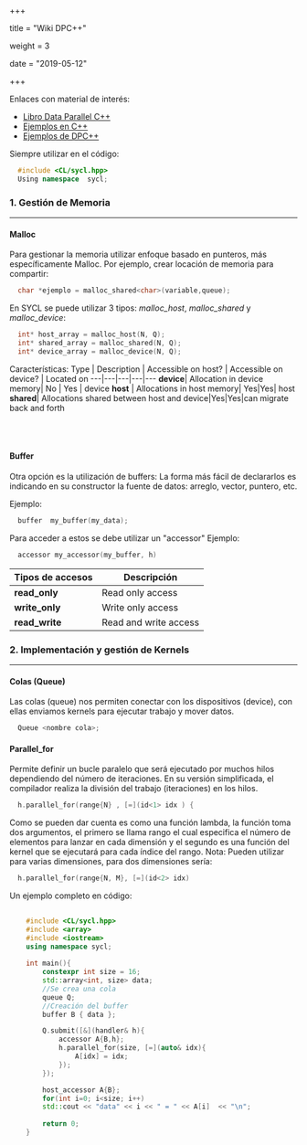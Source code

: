 +++

title = "Wiki DPC++"

weight = 3

date = "2019-05-12"

+++

  

Enlaces con material de interés:  

- [Libro Data Parallel C++](https://link.springer.com/content/pdf/10.1007%2F978-1-4842-5574-2.pdf)
- [Ejemplos en C++](https://github.com/oneapi-src/oneAPI-samples/tree/master/DirectProgramming/C%2B%2B)
- [Ejemplos de DPC++](https://github.com/oneapi-src/oneAPI-samples/tree/master/DirectProgramming/DPC%2B%2B)

  

Siempre utilizar en el código:
```cpp
  #include <CL/sycl.hpp> 
  Using namespace  sycl;
```

### 1. Gestión de Memoria
------

#### Malloc
Para gestionar la memoria utilizar enfoque basado en punteros, más específicamente Malloc.
Por ejemplo, crear locación de memoria para compartir:

```cpp
  char *ejemplo = malloc_shared<char>(variable,queue);
```
En SYCL se puede utilizar 3 tipos: *malloc_host*, *malloc_shared* y *malloc_device*:

```Cpp
  int* host_array = malloc_host(N, Q);
  int* shared_array = malloc_shared(N, Q);
  int* device_array = malloc_device(N, Q);
```
Características:
Type | Description | Accessible on host? | Accessible on device? | Located on
---|---|---|---|---
**device**| Allocation in device memory| No | Yes | device
**host** | Allocations in host memory| Yes|Yes| host
**shared**| Allocations shared between host and device|Yes|Yes|can migrate back and forth

<br/><br/>

#### Buffer

Otra opción  es  la utilización  de  buffers: 
La forma más fácil de declararlos es indicando en su constructor la fuente de datos: arreglo, vector, puntero, etc.

Ejemplo:
```cpp
  buffer  my_buffer(my_data);
```

Para acceder a estos se debe utilizar un "accessor"
Ejemplo: 
```cpp
  accessor my_accessor(my_buffer, h)
```

| Tipos de accesos | Descripción|
| ---|---|
| **read_only** | Read only access | 
| **write_only** | Write only access |
| **read_write** | Read and write access |

&NewLine;
&NewLine;

### 2. Implementación y gestión de Kernels
------
#### Colas (Queue)
Las colas (queue) nos permiten conectar con los dispositivos (device), con ellas enviamos kernels para ejecutar trabajo y mover datos.
 
```cpp
  Queue <nombre cola>;
```


#### Parallel_for
Permite definir un bucle paralelo que será ejecutado por muchos hilos dependiendo del número de iteraciones. En su versión simplificada, el compilador realiza la división del trabajo (iteraciones) en los hilos.

```cpp
  h.parallel_for(range{N} , [=](id<1> idx ) {
```
Como se pueden dar cuenta es como una función lambda, la función toma dos argumentos, el primero se llama rango el cual especifica el número de elementos para lanzar en cada dimensión y el segundo es una función del kernel que se ejecutará para cada índice del rango.
Nota: Pueden utilizar para varias dimensiones, para dos dimensiones sería:
```cpp
  h.parallel_for(range{N, M}, [=](id<2> idx)
```

 Un ejemplo completo en código:
```cpp
   
    #include <CL/sycl.hpp>
    #include <array>
    #include <iostream>
    using namespace sycl;
   
    int main(){
		constexpr int size = 16;
		std::array<int, size> data;
		//Se crea una cola
		queue Q;
		//Creación del buffer
		buffer B { data };

		Q.submit([&](handler& h){
			accessor A{B,h};
			h.parallel_for(size, [=](auto& idx){
				A[idx] = idx;
			});
		});

		host_accessor A{B};
		for(int i=0; i<size; i++)
		std::cout << "data" << i << " = " << A[i]  << "\n";
		
		return 0;
	}
```